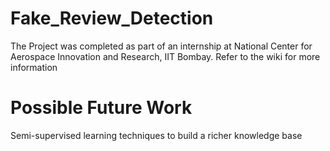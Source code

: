 # Fake_Review_Detection
The Project was completed as part of an internship at National Center for Aerospace Innovation and Research, IIT Bombay. Refer to the wiki for more information

# Possible Future Work
Semi-supervised learning techniques to build a richer knowledge base
